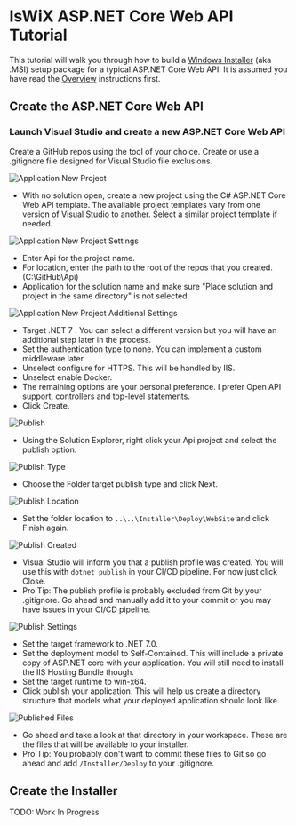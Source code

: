 # IsWiX ASP.NET Core Web API Tutorial

This tutorial will walk you through how to build a [Windows Installer](https://msdn.microsoft.com/en-us/library/windows/desktop/cc185688(v=vs.85).aspx) (aka .MSI) setup package for a typical ASP.NET Core Web API. It is assumed you have read the [Overview](https://github.com/iswix-llc/iswix-tutorials) instructions first.

## Create the ASP.NET Core Web API

### Launch Visual Studio and create a new ASP.NET Core Web API

Create a GitHub repos using the tool of your choice. Create or use a .gitignore file designed for Visual Studio file exclusions.

![Application New Project](/Images/web-api/appproject1.png)
 * With no solution open, create a new project using the C# ASP.NET Core Web API template. The available project templates vary from one version of Visual Studio to another. Select a similar project template if needed.

![Application New Project Settings](/Images/web-api/appproject2.png)
* Enter Api for the project name.
* For location, enter the path to the root of the repos that you created. (C:\GitHub\Api)
* Application for the solution name and make sure "Place solution and project in the same directory" is not selected.

![Application New Project Additional Settings](/Images/web-api/appproject3.png)
* Target .NET 7 . You can select a different version but you will have an additional step later in the process.
* Set the authentication type to none. You can implement a custom middleware later.
* Unselect configure for HTTPS. This will be handled by IIS.
* Unselect enable Docker.
* The remaining options are your personal preference. I prefer Open API support, controllers and top-level statements.
* Click Create.

![Publish](/Images/web-api/apppublish1.png)
* Using the Solution Explorer, right click your Api project and select the publish option.

![Publish Type](/Images/web-api/apppublish2.png)
* Choose the Folder target publish type and click Next.

![Publish Location](/Images/web-api/apppublish3.png)
* Set the folder location to `..\..\Installer\Deploy\WebSite` and click Finish again.

![Publish Created](/Images/web-api/apppublish4.png)
* Visual Studio will inform you that a publish profile was created. You will use this with `dotnet publish` in your CI/CD pipeline. For now just click Close.
* Pro Tip: The publish profile is probably excluded from Git by your .gitignore.  Go ahead and manually add it to your commit or you may have issues in your CI/CD pipeline.

![Publish Settings](/Images/web-api/apppublish5.png)
* Set the target framework to .NET 7.0.
* Set the deployment model to Self-Contained. This will include a private copy of ASP.NET core with your application.  You will still need to install the IIS Hosting Bundle though.
* Set the target runtime to win-x64.
* Click publish your application.  This will help us create a directory structure that models what your deployed application should look like. 

![Published Files](/Images/web-api/apppublish6.png)

* Go ahead and take a look at that directory in your workspace.  These are the files that will be available to your installer.  
* Pro Tip:  You probably don't want to commit these files to Git so go ahead and add `/Installer/Deploy` to your .gitignore.

## Create the Installer

TODO: Work In Progress
